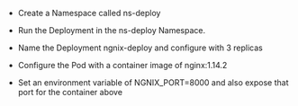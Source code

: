 * Create a Namespace called ns-deploy

* Run the Deployment in the ns-deploy Namespace. 

* Name the Deployment ngnix-deploy and configure with 3 replicas

* Configure the Pod with a container image of nginx:1.14.2

* Set an environment variable of NGNIX_PORT=8000 and also expose that port for the
container above